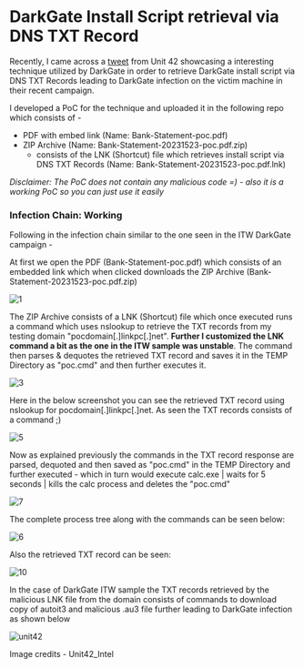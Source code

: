 # DarkGate Install Script retrieval via DNS TXT Record

Recently, I came across a [tweet](https://twitter.com/Unit42_Intel/status/1732857094167023618) from Unit 42 showcasing a interesting technique utilized by DarkGate in order to retrieve DarkGate install script via DNS TXT Records leading to DarkGate infection on the victim machine in their recent campaign.

I developed a PoC for the technique and uploaded it in the following repo which consists of -
  - PDF with embed link (Name: Bank-Statement-poc.pdf)
  - ZIP Archive (Name: Bank-Statement-20231523-poc.pdf.zip)
      - consists of the LNK (Shortcut) file which retrieves install script via DNS TXT Records (Name: Bank-Statement-20231523-poc.pdf.lnk)

*Disclaimer: The PoC does not contain any malicious code =) - also it is a working PoC so you can just use it easily*

### Infection Chain: Working

Following in the infection chain similar to the one seen in the ITW DarkGate campaign - 

At first we open the PDF (Bank-Statement-poc.pdf) which consists of an embedded link which when clicked downloads the ZIP Archive (Bank-Statement-20231523-poc.pdf.zip)

![1](https://github.com/knight0x07/DarkGate-Install-Script-via-DNS-TXT-Record/assets/60843949/c54b58ae-29b0-456d-b5d1-66b36fb60ef7)

The ZIP Archive consists of a LNK (Shortcut) file which once executed runs a command which uses nslookup to retrieve the TXT records from my testing domain "pocdomain[.]linkpc[.]net". **Further I customized the LNK command a bit as the one in the ITW sample was unstable**. The command then parses & dequotes the retrieved TXT record and saves it in the TEMP Directory as "poc.cmd" and then further executes it.

![3](https://github.com/knight0x07/DarkGate-Install-Script-via-DNS-TXT-Record/assets/60843949/12faa83f-2da2-4553-8d3b-0a0b53b4d994)

Here in the below screenshot you can see the retrieved TXT record using nslookup for pocdomain[.]linkpc[.]net. As seen the TXT records consists of a command ;)

![5](https://github.com/knight0x07/DarkGate-Install-Script-via-DNS-TXT-Record/assets/60843949/5c054500-7d77-461e-b94b-e57d67f72725)

Now as explained previously the commands in the TXT record response are parsed, dequoted and then saved as "poc.cmd" in the TEMP Directory and further executed - which in turn would execute calc.exe | waits for 5 seconds | kills the calc process and deletes the "poc.cmd"

![7](https://github.com/knight0x07/DarkGate-Install-Script-via-DNS-TXT-Record/assets/60843949/65f6837f-0cc4-4804-9be4-0b24d5b01e44)

The complete process tree along with the commands can be seen below:

![6](https://github.com/knight0x07/DarkGate-Install-Script-via-DNS-TXT-Record/assets/60843949/9b563ad3-b3f2-41d3-83d8-6d0d53f2e5e6)

Also the retrieved TXT record can be seen:

![10](https://github.com/knight0x07/DarkGate-Install-Script-via-DNS-TXT-Record/assets/60843949/8e66475e-18a8-4245-93fa-fc3cb87f76ed)

In the case of DarkGate ITW sample the TXT records retrieved by the malicious LNK file from the domain consists of commands to download copy of autoit3 and malicious .au3 file further leading to DarkGate infection as shown below

![unit42](https://github.com/knight0x07/DarkGate-Install-Script-via-DNS-TXT-Record/assets/60843949/de3270f4-7b6e-4f36-af54-012fa3f33f00)

Image credits - Unit42_Intel






